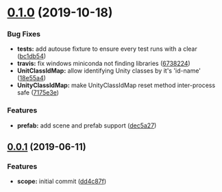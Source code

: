 # [0.1.0](https://github.com/socialpoint-labs/unity-yaml-parser/compare/v0.0.1...v0.1.0) (2019-10-18)


### Bug Fixes

* **tests:** add autouse fixture to ensure every test runs with a clear ([bc1db54](https://github.com/socialpoint-labs/unity-yaml-parser/commit/bc1db54fff5068182f8d0261af73a69ac09a006e))
* **travis:** fix windows miniconda not finding libraries ([6738224](https://github.com/socialpoint-labs/unity-yaml-parser/commit/6738224e96eff26a31b126d67358b05b93616a94))
* **UnitClassIdMap:** allow identifying Unity classes by it's 'id-name' ([18e55a4](https://github.com/socialpoint-labs/unity-yaml-parser/commit/18e55a49196f466f124be7485a86a60018beb5e9))
* **UnityClassIdMap:** make UnityClassIdMap reset method inter-process safe ([7175e3e](https://github.com/socialpoint-labs/unity-yaml-parser/commit/7175e3e57b438867f3bc46000f2542a66cebdfdc))


### Features

* **prefab:** add scene and prefab support ([dec5a27](https://github.com/socialpoint-labs/unity-yaml-parser/commit/dec5a27f1b4137cb496cafc788ed71da3d40d09f))



## [0.0.1](https://github.com/socialpoint-labs/unity-yaml-parser/compare/dd4c87ff3f320ba1f55d057e5946a9897c45cb1c...v0.0.1) (2019-06-11)


### Features

* **scope:** initial commit ([dd4c87f](https://github.com/socialpoint-labs/unity-yaml-parser/commit/dd4c87ff3f320ba1f55d057e5946a9897c45cb1c))



